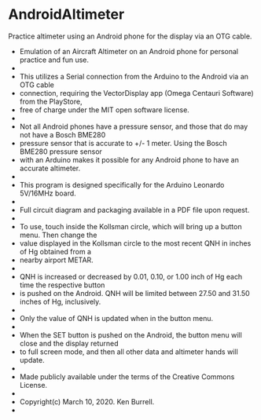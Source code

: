 # AndroidAltimeter
Practice altimeter using an Android phone for the display via an OTG cable.

 *  Emulation of an Aircraft Altimeter on an Android phone for personal practice and fun use.
 *   
 *  This utilizes a Serial connection from the Arduino to the Android via an OTG cable
 *  connection, requiring the VectorDisplay app (Omega Centauri Software) from the PlayStore, 
 *  free of charge under the MIT open software license.
 *   
 *  Not all Android phones have a pressure sensor, and those that do may not have a Bosch BME280
 *  pressure sensor that is accurate to +/- 1 meter.  Using the Bosch BME280 pressure sensor
 *  with an Arduino makes it possible for any Android phone to have an accurate altimeter.
 *   
 *  This program is designed specifically for the Arduino Leonardo 5V/16MHz board.
 *
 *  Full circuit diagram and packaging available in a PDF file upon request.
 *  
 *  To use, touch inside the Kollsman circle, which will bring up a button menu. Then change the
 *  value displayed in the Kollsman circle to the most recent QNH in inches of Hg obtained from a 
 *  nearby airport METAR.
 *  
 *  QNH is increased or decreased by 0.01, 0.10, or 1.00 inch of Hg each time the respective  button
 *  is pushed on the Android.  QNH will be limited between 27.50 and 31.50 inches of Hg, inclusively.
 *  
 *  Only the value of QNH is updated when in the button menu.
 *
 *  When the SET button is pushed on the Android, the button menu will close and the display returned
 *  to full screen mode, and then all other data and altimeter hands will update.
 *  
 *  Made publicly available under the terms of the Creative Commons License.
 *  
 *  Copyright(c) March 10, 2020.  Ken Burrell.
 *
